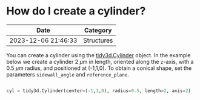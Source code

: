 # How do I create a cylinder?

| Date       | Category    |
|------------|-------------|
| 2023-12-06 21:46:33 | Structures |


You can create a cylinder using the [tidy3d.Cylinder](https://docs.flexcompute.com/projects/tidy3d/en/latest/_autosummary/tidy3d.Cylinder.html) object. In the example below we create a cylinder 2 $\mu$m in length, oriented along the `z`\-axis, with a    0.5 $\mu$m radius, and positioned at (-1,1,0). To obtain a conical shape, set the parameters `sidewall_angle` and `reference_plane`. 



```python

cyl = tidy3d.Cylinder(center=(-1,1,0), radius=0.5, length=2, axis=2)

```


